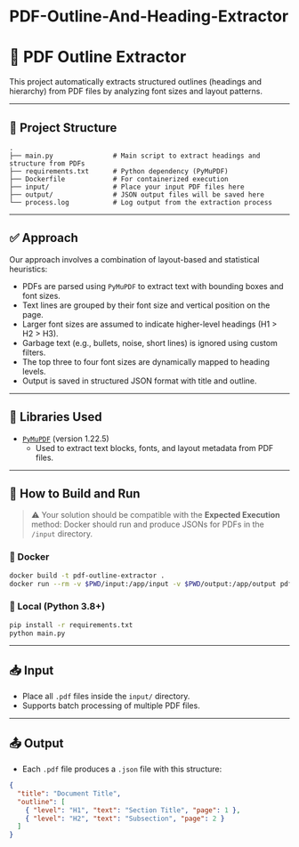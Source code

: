 # PDF-Outline-And-Heading-Extractor


# 🧾 PDF Outline Extractor

This project automatically extracts structured outlines (headings and hierarchy) from PDF files by analyzing font sizes and layout patterns.

---

## 📂 Project Structure

```
.
├── main.py               # Main script to extract headings and structure from PDFs
├── requirements.txt      # Python dependency (PyMuPDF)
├── Dockerfile            # For containerized execution
├── input/                # Place your input PDF files here
├── output/               # JSON output files will be saved here
└── process.log           # Log output from the extraction process
```

---

## ✅ Approach

Our approach involves a combination of layout-based and statistical heuristics:

- PDFs are parsed using `PyMuPDF` to extract text with bounding boxes and font sizes.
- Text lines are grouped by their font size and vertical position on the page.
- Larger font sizes are assumed to indicate higher-level headings (H1 > H2 > H3).
- Garbage text (e.g., bullets, noise, short lines) is ignored using custom filters.
- The top three to four font sizes are dynamically mapped to heading levels.
- Output is saved in structured JSON format with title and outline.

---

## 🧠 Libraries Used

- [`PyMuPDF`](https://pymupdf.readthedocs.io/en/latest/) (version 1.22.5)
  - Used to extract text blocks, fonts, and layout metadata from PDF files.

---

## 🔧 How to Build and Run

> ⚠️ Your solution should be compatible with the **Expected Execution** method:
> Docker should run and produce JSONs for PDFs in the `/input` directory.

### 🐳 Docker

```bash
docker build -t pdf-outline-extractor .
docker run --rm -v $PWD/input:/app/input -v $PWD/output:/app/output pdf-outline-extractor
```

### 🐍 Local (Python 3.8+)

```bash
pip install -r requirements.txt
python main.py
```

---

## 📥 Input

- Place all `.pdf` files inside the `input/` directory.
- Supports batch processing of multiple PDF files.

---

## 📤 Output

- Each `.pdf` file produces a `.json` file with this structure:

```json
{
  "title": "Document Title",
  "outline": [
    { "level": "H1", "text": "Section Title", "page": 1 },
    { "level": "H2", "text": "Subsection", "page": 2 }
  ]
}
```
